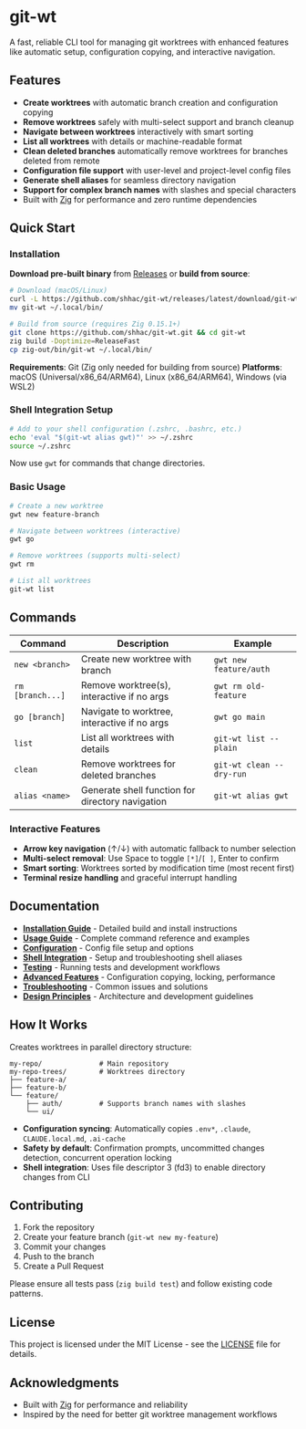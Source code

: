 # git-wt

A fast, reliable CLI tool for managing git worktrees with enhanced features like automatic setup, configuration copying, and interactive navigation.

## Features

- **Create worktrees** with automatic branch creation and configuration copying
- **Remove worktrees** safely with multi-select support and branch cleanup
- **Navigate between worktrees** interactively with smart sorting
- **List all worktrees** with details or machine-readable format
- **Clean deleted branches** automatically remove worktrees for branches deleted from remote
- **Configuration file support** with user-level and project-level config files
- **Generate shell aliases** for seamless directory navigation
- **Support for complex branch names** with slashes and special characters
- Built with [Zig](https://ziglang.org/) for performance and zero runtime dependencies

## Quick Start

### Installation

**Download pre-built binary** from [Releases](https://github.com/shhac/git-wt/releases) or **build from source**:

```bash
# Download (macOS/Linux)
curl -L https://github.com/shhac/git-wt/releases/latest/download/git-wt-macos-universal.tar.gz | tar xz
mv git-wt ~/.local/bin/

# Build from source (requires Zig 0.15.1+)
git clone https://github.com/shhac/git-wt.git && cd git-wt
zig build -Doptimize=ReleaseFast
cp zig-out/bin/git-wt ~/.local/bin/
```

**Requirements**: Git (Zig only needed for building from source)
**Platforms**: macOS (Universal/x86_64/ARM64), Linux (x86_64/ARM64), Windows (via WSL2)

### Shell Integration Setup

```bash
# Add to your shell configuration (.zshrc, .bashrc, etc.)
echo 'eval "$(git-wt alias gwt)"' >> ~/.zshrc
source ~/.zshrc
```

Now use `gwt` for commands that change directories.

### Basic Usage

```bash
# Create a new worktree
gwt new feature-branch

# Navigate between worktrees (interactive)
gwt go

# Remove worktrees (supports multi-select)
gwt rm

# List all worktrees  
git-wt list
```

## Commands

| Command | Description | Example |
|---------|-------------|---------|
| `new <branch>` | Create new worktree with branch | `gwt new feature/auth` |
| `rm [branch...]` | Remove worktree(s), interactive if no args | `gwt rm old-feature` |
| `go [branch]` | Navigate to worktree, interactive if no args | `gwt go main` |
| `list` | List all worktrees with details | `git-wt list --plain` |
| `clean` | Remove worktrees for deleted branches | `git-wt clean --dry-run` |
| `alias <name>` | Generate shell function for directory navigation | `git-wt alias gwt` |

### Interactive Features

- **Arrow key navigation** (↑/↓) with automatic fallback to number selection
- **Multi-select removal**: Use Space to toggle `[*]`/`[ ]`, Enter to confirm
- **Smart sorting**: Worktrees sorted by modification time (most recent first)
- **Terminal resize handling** and graceful interrupt handling

## Documentation

- **[Installation Guide](docs/INSTALLATION.md)** - Detailed build and install instructions
- **[Usage Guide](docs/USAGE.md)** - Complete command reference and examples
- **[Configuration](docs/CONFIGURATION.md)** - Config file setup and options
- **[Shell Integration](docs/SHELL-INTEGRATION.md)** - Setup and troubleshooting shell aliases
- **[Testing](docs/TESTING.md)** - Running tests and development workflows
- **[Advanced Features](docs/ADVANCED.md)** - Configuration copying, locking, performance
- **[Troubleshooting](docs/TROUBLESHOOTING.md)** - Common issues and solutions
- **[Design Principles](DESIGN.md)** - Architecture and development guidelines

## How It Works

Creates worktrees in parallel directory structure:
```
my-repo/              # Main repository  
my-repo-trees/        # Worktrees directory
├── feature-a/
├── feature-b/
└── feature/
    ├── auth/         # Supports branch names with slashes
    └── ui/
```

- **Configuration syncing**: Automatically copies `.env*`, `.claude`, `CLAUDE.local.md`, `.ai-cache`
- **Safety by default**: Confirmation prompts, uncommitted changes detection, concurrent operation locking
- **Shell integration**: Uses file descriptor 3 (fd3) to enable directory changes from CLI

## Contributing

1. Fork the repository
2. Create your feature branch (`git-wt new my-feature`)
3. Commit your changes  
4. Push to the branch
5. Create a Pull Request

Please ensure all tests pass (`zig build test`) and follow existing code patterns.

## License

This project is licensed under the MIT License - see the [LICENSE](LICENSE) file for details.

## Acknowledgments

- Built with [Zig](https://ziglang.org/) for performance and reliability
- Inspired by the need for better git worktree management workflows